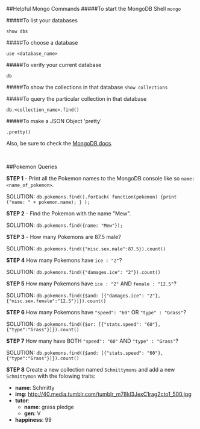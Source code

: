 ##Helpful Mongo Commands
#####To start the MongoDB Shell
 `mongo`
 
#####To list your databases

`show dbs`

#####To choose a database

`use <database_name>`

#####To verify your current database

`db`

#####To show the collections in that database
`show collections`

#####To query the particular collection in that database

`db.<collection_name>.find()`

#####To make a JSON Object 'pretty'

`.pretty()`

Also, be sure to check the [MongoDB docs](https://www.mongodb.org).


<br>

##Pokemon Queries

__STEP 1__ - Print all the Pokemon names to the MongoDB console like so `name: <name_of_pokemon>`.


SOLUTION: `db.pokemons.find().forEach( function(pokemon) {print ("name: " + pokemon.name); } );` 

__STEP 2__ - Find the Pokemon with the name "Mew".

SOLUTION: `db.pokemons.find({name: "Mew"});`

__STEP 3__ - How many Pokemons are 87.5 male?

SOLUTION: `db.pokemons.find({"misc.sex.male":87.5}).count()`

__STEP 4__ How many Pokemons have `ice : "2"`?

SOLUTION: `db.pokemons.find({"damages.ice": "2"}).count()`

__STEP 5__ How many Pokemons have `ice : "2"` AND `female : "12.5"`?

SOLUTION: `db.pokemons.find({$and: [{"damages.ice": "2"}, {"misc.sex.female":"12.5"}]}).count()`

__STEP 6__ How many Pokemons have `"speed": "60"` OR `"type" : "Grass"`?

SOLUTION: `db.pokemons.find({$or: [{"stats.speed": "60"}, {"type":"Grass"}]}).count()`

__STEP 7__ How many have BOTH `"speed": "60"` AND `"type" : "Grass"`?

SOLUTION: `db.pokemons.find({$and: [{"stats.speed": "60"}, {"type":"Grass"}]}).count()`

__STEP 8__ Create a new collection named `Schmittymons` and add a new `Schmittymon` with the folowing traits:

* **name**: Schmitty
* **img**: http://40.media.tumblr.com/tumblr_m78kl3JexC1rag2cto1_500.jpg
* **tutor**: 
	* **name**: grass pledge
	* **gen**: V
* **happiness**: 99







 